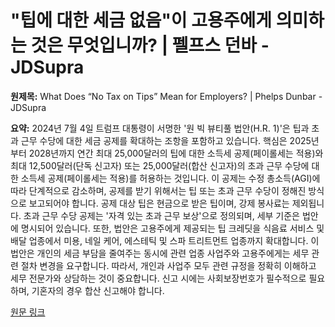 # "팁에 대한 세금 없음"이 고용주에게 의미하는 것은 무엇입니까? | 펠프스 던바 - JDSupra

**원제목:** What Does “No Tax on Tips” Mean for Employers? | Phelps Dunbar - JDSupra

**요약:** 2024년 7월 4일 트럼프 대통령이 서명한 '원 빅 뷰티풀 법안(H.R. 1)'은 팁과 초과 근무 수당에 대한 세금 공제를 확대하는 조항을 포함하고 있습니다.  핵심은 2025년부터 2028년까지 연간 최대 25,000달러의 팁에 대한 소득세 공제(페이롤세는 적용)와 최대 12,500달러(단독 신고자) 또는 25,000달러(합산 신고자)의 초과 근무 수당에 대한 소득세 공제(페이롤세는 적용)를 허용하는 것입니다. 이 공제는 수정 총소득(AGI)에 따라 단계적으로 감소하며,  공제를 받기 위해서는 팁 또는 초과 근무 수당이 정해진 방식으로 보고되어야 합니다.  공제 대상 팁은 현금으로 받은 팁이며, 강제 봉사료는 제외됩니다.  초과 근무 수당 공제는 '자격 있는 초과 근무 보상'으로 정의되며,  세부 기준은 법안에 명시되어 있습니다.  또한, 법안은 고용주에게 제공되는 팁 크레딧을 식음료 서비스 및 배달 업종에서 미용, 네일 케어, 에스테틱 및 스파 트리트먼트 업종까지 확대합니다.  이 법안은 개인의 세금 부담을 줄여주는 동시에 관련 업종 사업주와 고용주에게는 세무 관련 절차 변경을 요구합니다.  따라서, 개인과 사업주 모두 관련 규정을 정확히 이해하고 세무 전문가와 상담하는 것이 중요합니다.  신고 시에는 사회보장번호가 필수적으로 필요하며, 기혼자의 경우 합산 신고해야 합니다.

[원문 링크](https://www.jdsupra.com/legalnews/what-does-no-tax-on-tips-mean-for-6194839/)
